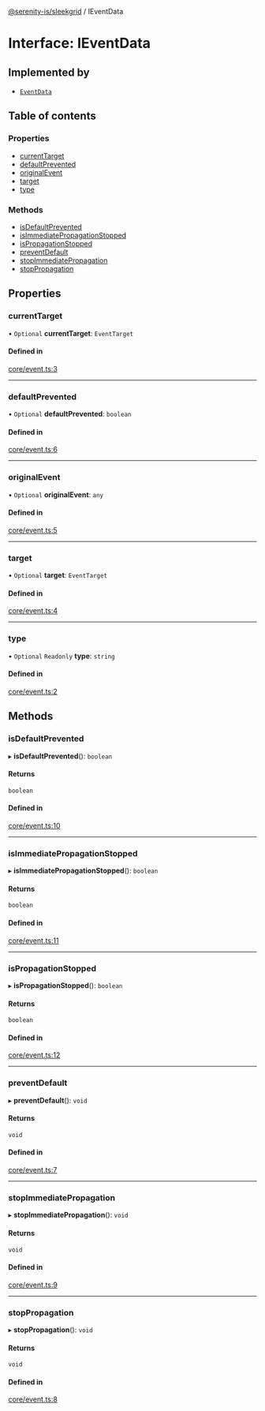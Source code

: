 [@serenity-is/sleekgrid](../README.md) / IEventData

# Interface: IEventData

## Implemented by

- [`EventData`](../classes/EventData.md)

## Table of contents

### Properties

- [currentTarget](IEventData.md#currenttarget)
- [defaultPrevented](IEventData.md#defaultprevented)
- [originalEvent](IEventData.md#originalevent)
- [target](IEventData.md#target)
- [type](IEventData.md#type)

### Methods

- [isDefaultPrevented](IEventData.md#isdefaultprevented)
- [isImmediatePropagationStopped](IEventData.md#isimmediatepropagationstopped)
- [isPropagationStopped](IEventData.md#ispropagationstopped)
- [preventDefault](IEventData.md#preventdefault)
- [stopImmediatePropagation](IEventData.md#stopimmediatepropagation)
- [stopPropagation](IEventData.md#stoppropagation)

## Properties

### currentTarget

• `Optional` **currentTarget**: `EventTarget`

#### Defined in

[core/event.ts:3](https://github.com/serenity-is/sleekgrid/blob/master/src/core/event.ts#L3)

___

### defaultPrevented

• `Optional` **defaultPrevented**: `boolean`

#### Defined in

[core/event.ts:6](https://github.com/serenity-is/sleekgrid/blob/master/src/core/event.ts#L6)

___

### originalEvent

• `Optional` **originalEvent**: `any`

#### Defined in

[core/event.ts:5](https://github.com/serenity-is/sleekgrid/blob/master/src/core/event.ts#L5)

___

### target

• `Optional` **target**: `EventTarget`

#### Defined in

[core/event.ts:4](https://github.com/serenity-is/sleekgrid/blob/master/src/core/event.ts#L4)

___

### type

• `Optional` `Readonly` **type**: `string`

#### Defined in

[core/event.ts:2](https://github.com/serenity-is/sleekgrid/blob/master/src/core/event.ts#L2)

## Methods

### isDefaultPrevented

▸ **isDefaultPrevented**(): `boolean`

#### Returns

`boolean`

#### Defined in

[core/event.ts:10](https://github.com/serenity-is/sleekgrid/blob/master/src/core/event.ts#L10)

___

### isImmediatePropagationStopped

▸ **isImmediatePropagationStopped**(): `boolean`

#### Returns

`boolean`

#### Defined in

[core/event.ts:11](https://github.com/serenity-is/sleekgrid/blob/master/src/core/event.ts#L11)

___

### isPropagationStopped

▸ **isPropagationStopped**(): `boolean`

#### Returns

`boolean`

#### Defined in

[core/event.ts:12](https://github.com/serenity-is/sleekgrid/blob/master/src/core/event.ts#L12)

___

### preventDefault

▸ **preventDefault**(): `void`

#### Returns

`void`

#### Defined in

[core/event.ts:7](https://github.com/serenity-is/sleekgrid/blob/master/src/core/event.ts#L7)

___

### stopImmediatePropagation

▸ **stopImmediatePropagation**(): `void`

#### Returns

`void`

#### Defined in

[core/event.ts:9](https://github.com/serenity-is/sleekgrid/blob/master/src/core/event.ts#L9)

___

### stopPropagation

▸ **stopPropagation**(): `void`

#### Returns

`void`

#### Defined in

[core/event.ts:8](https://github.com/serenity-is/sleekgrid/blob/master/src/core/event.ts#L8)
